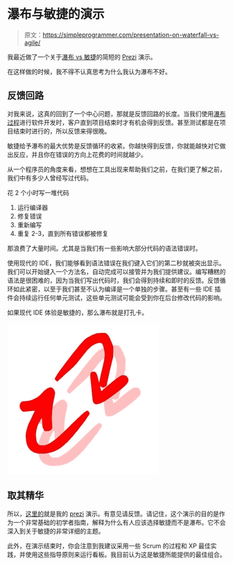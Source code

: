 # 瀑布与敏捷的演示

> 原文：<https://simpleprogrammer.com/presentation-on-waterfall-vs-agile/>

我最近做了一个关于[瀑布 vs 敏捷](http://prezi.com/chsbefgx55le/)的简短的 [Prezi](https://simpleprogrammer.com/2010/03/15/powerpoint-killer-prezi/) 演示。

在这样做的时候，我不得不认真思考为什么我认为瀑布不好。

## 反馈回路

对我来说，这真的回到了一个中心问题，那就是反馈回路的长度。当我们使用[瀑布过程](https://simpleprogrammer.com/2010/04/07/dont-go-chasing-waterfalls-mini-waterfall-vs-agile/)进行软件开发时，客户直到项目结束时才有机会得到反馈。甚至测试都是在项目结束时进行的，所以反馈来得很晚。

敏捷给予瀑布的最大优势是反馈循环的收紧。你越快得到反馈，你就能越快对它做出反应，并且你在错误的方向上花费的时间就越少。

从一个程序员的角度来看，想想在工具出现来帮助我们之前，在我们更了解之前，我们中有多少人曾经写过代码。

花 2 个小时写一堆代码

1.  运行编译器
2.  修复错误
3.  重新编写
4.  重复 2-3，直到所有错误都被修复

那浪费了大量时间。尤其是当我们有一些影响大部分代码的语法错误时。

使用现代的 IDE，我们能够看到语法错误在我们键入它们的第二秒就被突出显示。我们可以开始键入一个方法名，自动完成可以接管并为我们提供建议。编写糟糕的语法是很困难的，因为当我们写出代码时，我们会得到持续和即时的反馈。反馈循环如此紧密，以至于我们甚至不认为编译是一个单独的步骤。甚至有一些 IDE 插件会持续运行任何单元测试，这些单元测试可能会受到你在后台修改代码的影响。

如果现代 IDE 体验是敏捷的，那么瀑布就是打孔卡。



![](img/74b1a248be82a8150a55be40af22fb1d.png "Feedback")



## 取其精华

所以，[这里的](http://prezi.com/chsbefgx55le/)就是我的 [prezi](https://simpleprogrammer.com/2010/03/15/powerpoint-killer-prezi/) 演示。有意见请反馈。请记住，这个演示的目的是作为一个非常基础的初学者指南，解释为什么有人应该选择敏捷而不是瀑布。它不会深入到关于敏捷的非常详细的主题。

此外，在演示结束时，你会注意到我建议采用一些 Scrum 的过程和 XP 最佳实践，并使用这些指导原则来运行看板。我目前认为这是敏捷所能提供的最佳组合。